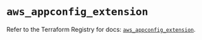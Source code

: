 # `aws_appconfig_extension`

Refer to the Terraform Registry for docs: [`aws_appconfig_extension`](https://registry.terraform.io/providers/hashicorp/aws/6.0.0/docs/resources/appconfig_extension).
